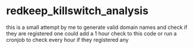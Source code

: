 # redkeep_killswitch_analysis
this is a small attempt by me to generate valid domain names and check if they are registered one could add a 1 hour check to this code or run a cronjob to check every hour if they registered any
